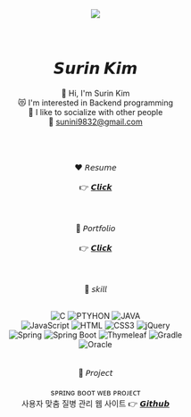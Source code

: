 <div align="center">
<img src="https://capsule-render.vercel.app/api?type=Cylinder&color=auto&height=300&section=header&text=Welcome&fontSize=90&animation=twinkling " />
<br><br><br>

# 𝙎𝙪𝙧𝙞𝙣 𝙆𝙞𝙢

👋 Hi, I'm Surin Kim <br>
😻 I'm interested in Backend programming <br>
💪 I like to socialize with other people <br>
💌 sunini9832@gmail.com <br>
<br><br><br>


❤️ 𝘙𝘦𝘴𝘶𝘮𝘦 <br><br>
👉 <a href="https://github.com/sunini9832/sunini9832/files/9240812/default.pdf">𝘾𝙡𝙞𝙘𝙠</a>
<br><br><br><br>
🧡 𝘗𝘰𝘳𝘵𝘧𝘰𝘭𝘪𝘰<br><br>
👉 <a href="https://github.com/sunini9832/sunini9832/files/9240808/_.pdf">𝘾𝙡𝙞𝙘𝙠</a>
<br><br><br><br>
💛 𝘴𝘬𝘪𝘭𝘭<br><br>

<img alt="C" src ="https://img.shields.io/badge/C-A8B9CC.svg?&style=for-the-badge&logo=C&logoColor=white"/> <img alt="PTYHON" src ="https://img.shields.io/badge/PTYHON-3776AB.svg?&style=for-the-badge&logo=Python&logoColor=white"/>
<img alt="JAVA" src ="https://img.shields.io/badge/Java-007396.svg?&style=for-the-badge&logo=Java&logoColor=white"/><br>
<img alt="JavaScript" src ="https://img.shields.io/badge/JavaScript-F7DF1E.svg?&style=for-the-badge&logo=JavaScript&logoColor=white"/> <img alt="HTML" src ="https://img.shields.io/badge/HTML5-E34F26.svg?&style=for-the-badge&logo=HTML5&logoColor=white"/> <img alt="CSS3" src ="https://img.shields.io/badge/CSS3-1572B6.svg?&style=for-the-badge&logo=CSS3&logoColor=white"/>
<img alt="jQuery" src ="https://img.shields.io/badge/jQuery-0769AD.svg?&style=for-the-badge&logo=jQuery&logoColor=white"/> <br><img alt="Spring" src ="https://img.shields.io/badge/Spring-6DB33F.svg?&style=for-the-badge&logo=Spring&logoColor=white"/> <img alt="Spring Boot
" src ="https://img.shields.io/badge/Spring Boot-6DB33F.svg?&style=for-the-badge&logo=Spring Boot&logoColor=white"/> <img alt="Thymeleaf" src ="https://img.shields.io/badge/Thymeleaf-005F0F.svg?&style=for-the-badge&logo=Thymeleaf&logoColor=white"/> <img alt="Gradle" src ="https://img.shields.io/badge/Gradle-02303A.svg?&style=for-the-badge&logo=Gradle&logoColor=white"/><br><img alt="Oracle" src ="https://img.shields.io/badge/Oracle-F80000.svg?&style=for-the-badge&logo=Oracle&logoColor=white"/><br><br><br>
💚 𝘗𝘳𝘰𝘫𝘦𝘤𝘵<br><br>
sᴘʀɪɴɢ ʙᴏᴏᴛ ᴡᴇʙ ᴘʀᴏᴊᴇᴄᴛ<br>
사용자 맞춤 질병 관리 웹 사이트 👉 <a href="https://github.com/jeong012/Team.git">𝙂𝙞𝙩𝙝𝙪𝙗</a><br>

</div>



